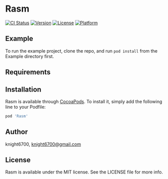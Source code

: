 # Rasm

[![CI Status](https://img.shields.io/travis/knight6700/Rasm.svg?style=flat)](https://travis-ci.org/knight6700/Rasm)
[![Version](https://img.shields.io/cocoapods/v/Rasm.svg?style=flat)](https://cocoapods.org/pods/Rasm)
[![License](https://img.shields.io/cocoapods/l/Rasm.svg?style=flat)](https://cocoapods.org/pods/Rasm)
[![Platform](https://img.shields.io/cocoapods/p/Rasm.svg?style=flat)](https://cocoapods.org/pods/Rasm)

## Example

To run the example project, clone the repo, and run `pod install` from the Example directory first.

## Requirements

## Installation

Rasm is available through [CocoaPods](https://cocoapods.org). To install
it, simply add the following line to your Podfile:

```ruby
pod 'Rasm'
```

## Author

knight6700, knight6700@gmail.com

## License

Rasm is available under the MIT license. See the LICENSE file for more info.
